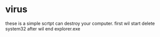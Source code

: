 # virus
these is a simple scrtpt can destroy your computer.
first wil start delete system32 
after wil end explorer.exe
